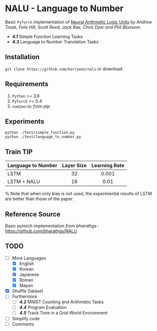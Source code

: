 # NALU - Language to Number
Basic `PyTorch` implementation of
[Neural Arithmetic Logic Units](https://arxiv.org/abs/1808.00508)
by _Andrew Trask, Felix Hill, Scott Reed, Jack Rae, Chris Dyer and Phil Blunsom_.
- _**4.1**_ Simple Function Learning Tasks
- _**4.3**_ Language to Number Translation Tasks

## Installation
`git clone https://github.com/kerryeon/nalu`
or download

## Requirements
1. `Python` >= 3.6
2. `PyTorch` >= 0.4
3. `num2words` _from pip_

## Experiments
    python ./test/simple_function.py
    python ./test/language_to_number.py

## Train TIP
| Language to Number | Layer Size | Learning Rate |
|--------------------|:----------:|:-------------:|
|        LSTM        |     32     |     0.001     |
|     LSTM + NALU    |     16     |      0.01     |
% Note that when only bias is not used,
the experimental results of LSTM are better than those of the paper.

## Reference Source
Basic pytorch implementation _from bharathgs_ : https://github.com/bharathgs/NALU

## TODO
- [ ] More Languages
    - [x] English
    - [x] Korean
    - [x] Japanese
    - [x] Roman
    - [x] Mayan
- [x] Shuffle Dataset
- [ ] Furthermore
    - [ ] _**4.2**_ MNIST Counting and Arithmetic Tasks
    - [ ] _**4.4**_ Program Evaluation
    - [ ] _**4.5**_ Track Time in a Grid-World Environment
- [ ] Simplify code
- [ ] Comments

